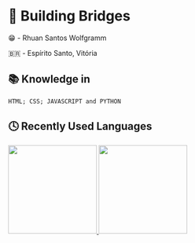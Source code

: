 # 🌉 Building Bridges
😁 - Rhuan Santos Wolfgramm

🇧🇷 - Espírito Santo, Vitória

## 📚 Knowledge in
```
HTML; CSS; JAVASCRIPT and PYTHON
```
## 🕓 Recently Used Languages
<div>
<a href="https://github.com/JSRuwen">
<img loading="lazy" height="180em" src="https://github-readme-stats.vercel.app/api/top-langs/?username=JSRuwen&layout=compact&langs_count=7&theme=dracula"/>
<img loading="lazy" height="180em" src="https://github-readme-stats.vercel.app/api?username=JSRuwen&show_icons=true&theme=dracula&include_all_commits=true&count_private=true"/>
</div>
<!--
**JSRuwen/JSRuwen** is a ✨ _special_ ✨ repository because its `README.md` (this file) appears on your GitHub profile.

Here are some ideas to get you started:

- 🔭 I’m currently working on ...
- 🌱 I’m currently learning ...
- 👯 I’m looking to collaborate on ...
- 🤔 I’m looking for help with ...
- 💬 Ask me about ...
- 📫 How to reach me: ...
- 😄 Pronouns: ...
- ⚡ Fun fact: ...
-->
